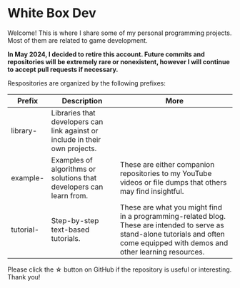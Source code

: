 # White Box Dev

Welcome! This is where I share some of my personal programming projects. Most of them are related to game development.

**In May 2024, I decided to retire this account. Future commits and repositories will be extremely rare or nonexistent, however I will continue to accept pull requests if necessary.**

Respositories are organized by the following prefixes:

| Prefix | Description | More |
| ------ | ----------- | ---- |
| library- | Libraries that developers can link against or include in their own projects. | |
| example- | Examples of algorithms or solutions that developers can learn from. | These are either companion repositories to my YouTube videos or file dumps that others may find insightful. |
| tutorial- | Step-by-step text-based tutorials. | These are what you might find in a programming-related blog. These are intended to serve as stand-alone tutorials and often come equipped with demos and other learning resources. |

Please click the ☆ button on GitHub if the repository is useful or interesting. Thank you!
